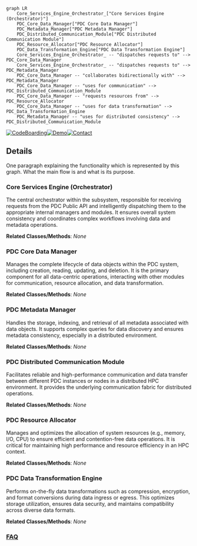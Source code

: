 ```mermaid
graph LR
    Core_Services_Engine_Orchestrator_["Core Services Engine (Orchestrator)"]
    PDC_Core_Data_Manager["PDC Core Data Manager"]
    PDC_Metadata_Manager["PDC Metadata Manager"]
    PDC_Distributed_Communication_Module["PDC Distributed Communication Module"]
    PDC_Resource_Allocator["PDC Resource Allocator"]
    PDC_Data_Transformation_Engine["PDC Data Transformation Engine"]
    Core_Services_Engine_Orchestrator_ -- "dispatches requests to" --> PDC_Core_Data_Manager
    Core_Services_Engine_Orchestrator_ -- "dispatches requests to" --> PDC_Metadata_Manager
    PDC_Core_Data_Manager -- "collaborates bidirectionally with" --> PDC_Metadata_Manager
    PDC_Core_Data_Manager -- "uses for communication" --> PDC_Distributed_Communication_Module
    PDC_Core_Data_Manager -- "requests resources from" --> PDC_Resource_Allocator
    PDC_Core_Data_Manager -- "uses for data transformation" --> PDC_Data_Transformation_Engine
    PDC_Metadata_Manager -- "uses for distributed consistency" --> PDC_Distributed_Communication_Module
```

[![CodeBoarding](https://img.shields.io/badge/Generated%20by-CodeBoarding-9cf?style=flat-square)](https://github.com/CodeBoarding/CodeBoarding)[![Demo](https://img.shields.io/badge/Try%20our-Demo-blue?style=flat-square)](https://www.codeboarding.org/demo)[![Contact](https://img.shields.io/badge/Contact%20us%20-%20contact@codeboarding.org-lightgrey?style=flat-square)](mailto:contact@codeboarding.org)

## Details

One paragraph explaining the functionality which is represented by this graph. What the main flow is and what is its purpose.

### Core Services Engine (Orchestrator)
The central orchestrator within the subsystem, responsible for receiving requests from the PDC Public API and intelligently dispatching them to the appropriate internal managers and modules. It ensures overall system consistency and coordinates complex workflows involving data and metadata operations.


**Related Classes/Methods**: _None_

### PDC Core Data Manager
Manages the complete lifecycle of data objects within the PDC system, including creation, reading, updating, and deletion. It is the primary component for all data-centric operations, interacting with other modules for communication, resource allocation, and data transformation.


**Related Classes/Methods**: _None_

### PDC Metadata Manager
Handles the storage, indexing, and retrieval of all metadata associated with data objects. It supports complex queries for data discovery and ensures metadata consistency, especially in a distributed environment.


**Related Classes/Methods**: _None_

### PDC Distributed Communication Module
Facilitates reliable and high-performance communication and data transfer between different PDC instances or nodes in a distributed HPC environment. It provides the underlying communication fabric for distributed operations.


**Related Classes/Methods**: _None_

### PDC Resource Allocator
Manages and optimizes the allocation of system resources (e.g., memory, I/O, CPU) to ensure efficient and contention-free data operations. It is critical for maintaining high performance and resource efficiency in an HPC context.


**Related Classes/Methods**: _None_

### PDC Data Transformation Engine
Performs on-the-fly data transformations such as compression, encryption, and format conversions during data ingress or egress. This optimizes storage utilization, ensures data security, and maintains compatibility across diverse data formats.


**Related Classes/Methods**: _None_



### [FAQ](https://github.com/CodeBoarding/GeneratedOnBoardings/tree/main?tab=readme-ov-file#faq)